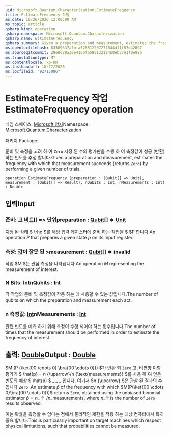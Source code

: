 ```yaml
---
uid: Microsoft.Quantum.Characterization.EstimateFrequency
title: EstimateFrequency 작업
ms.date: 10/26/2020 12:00:00 AM
ms.topic: article
qsharp.kind: operation
qsharp.namespace: Microsoft.Quantum.Characterization
qsharp.name: EstimateFrequency
qsharp.summary: Given a preparation and measurement, estimates the frequency with which that measurement succeeds (returns `Zero`) by performing a given number of trials.
ms.openlocfilehash: 83589637a7bfa328812207271844411f57d42097
ms.sourcegitcommit: 29e0d88a30e4166fa580132124b0eb57e1f0e986
ms.translationtype: MT
ms.contentlocale: ko-KR
ms.lasthandoff: 10/27/2020
ms.locfileid: "92715086"
---
```

# <a name="estimatefrequency-operation"></a><span data-ttu-id="7e480-102">EstimateFrequency 작업</span><span class="sxs-lookup"><span data-stu-id="7e480-102">EstimateFrequency operation</span></span>

<span data-ttu-id="7e480-103">네임 스페이스: [Microsoft 양자](xref:Microsoft.Quantum.Characterization)</span><span class="sxs-lookup"><span data-stu-id="7e480-103">Namespace: [Microsoft.Quantum.Characterization](xref:Microsoft.Quantum.Characterization)</span></span>

<span data-ttu-id="7e480-104">패키지 [](https://nuget.org/packages/)</span><span class="sxs-lookup"><span data-stu-id="7e480-104">Package: [](https://nuget.org/packages/)</span></span>


<span data-ttu-id="7e480-105">준비 및 측정을 고려 하 여 `Zero` 지정 된 수의 평가판을 수행 하 여 측정값이 성공 (반환) 하는 빈도를 추정 합니다.</span><span class="sxs-lookup"><span data-stu-id="7e480-105">Given a preparation and measurement, estimates the frequency with which that measurement succeeds (returns `Zero`) by performing a given number of trials.</span></span>

```qsharp
operation EstimateFrequency (preparation : (Qubit[] => Unit), measurement : (Qubit[] => Result), nQubits : Int, nMeasurements : Int) : Double
```


## <a name="input"></a><span data-ttu-id="7e480-106">입력</span><span class="sxs-lookup"><span data-stu-id="7e480-106">Input</span></span>

### <a name="preparation--qubit--unit"></a><span data-ttu-id="7e480-107">준비: 고 [비트](xref:microsoft.quantum.lang-ref.qubit)[] => [단위](xref:microsoft.quantum.lang-ref.unit)</span><span class="sxs-lookup"><span data-stu-id="7e480-107">preparation : [Qubit](xref:microsoft.quantum.lang-ref.qubit)[] => [Unit](xref:microsoft.quantum.lang-ref.unit)</span></span> 

<span data-ttu-id="7e480-108">지정 된 상태 $ \rho $를 해당 입력 레지스터에 준비 하는 작업을 $ $P 합니다.</span><span class="sxs-lookup"><span data-stu-id="7e480-108">An operation $P$ that prepares a given state $\rho$ on its input register.</span></span>


### <a name="measurement--qubit--__invalidresult__"></a><span data-ttu-id="7e480-109">측정: [값](xref:microsoft.quantum.lang-ref.qubit)이 __잘못 <Result> 된__ ></span><span class="sxs-lookup"><span data-stu-id="7e480-109">measurement : [Qubit](xref:microsoft.quantum.lang-ref.qubit)[] => __invalid<Result>__</span></span> 

<span data-ttu-id="7e480-110">작업 $M $는 관심 측정을 나타냅니다.</span><span class="sxs-lookup"><span data-stu-id="7e480-110">An operation $M$ representing the measurement of interest.</span></span>


### <a name="nqubits--int"></a><span data-ttu-id="7e480-111">N Bits: [Int](xref:microsoft.quantum.lang-ref.int)</span><span class="sxs-lookup"><span data-stu-id="7e480-111">nQubits : [Int](xref:microsoft.quantum.lang-ref.int)</span></span>

<span data-ttu-id="7e480-112">각 작업의 준비 및 측정값이 작동 하는 데 사용할 수 있는 값입니다.</span><span class="sxs-lookup"><span data-stu-id="7e480-112">The number of qubits on which the preparation and measurement each act.</span></span>


### <a name="nmeasurements--int"></a><span data-ttu-id="7e480-113">n 측정값: [Int](xref:microsoft.quantum.lang-ref.int)</span><span class="sxs-lookup"><span data-stu-id="7e480-113">nMeasurements : [Int](xref:microsoft.quantum.lang-ref.int)</span></span>

<span data-ttu-id="7e480-114">관련 빈도를 예측 하기 위해 측정이 수행 되어야 하는 횟수입니다.</span><span class="sxs-lookup"><span data-stu-id="7e480-114">The number of times that the measurement should be performed in order to estimate the frequency of interest.</span></span>



## <a name="output--double"></a><span data-ttu-id="7e480-115">출력: [Double](xref:microsoft.quantum.lang-ref.double)</span><span class="sxs-lookup"><span data-stu-id="7e480-115">Output : [Double](xref:microsoft.quantum.lang-ref.double)</span></span>

<span data-ttu-id="7e480-116">$M (P (\ket{00 \cdots 0} \bra{00 \cdots 0})) $가 반환 되 `Zero` 고, 비편향 이항 평가기 $ \hat{p} = n {\uparrow}/n {\text{measurements}} $를 사용 하 여 얻은 빈도의 예상 $ \hat{p} $ \_ \_ \_ 입니다. 여기서 $n {\uparrow} $은 관찰 된 결과의 수입니다 `Zero` .</span><span class="sxs-lookup"><span data-stu-id="7e480-116">An estimate $\hat{p}$ of the frequency with which $M(P(\ket{00 \cdots 0}\bra{00 \cdots 0}))$ returns `Zero`, obtained using the unbiased binomial estimator $\hat{p} = n\_{\uparrow} / n\_{\text{measurements}}$, where $n\_{\uparrow}$ is the number of `Zero` results observed.</span></span>

<span data-ttu-id="7e480-117">이는 확률을 측정할 수 없다는 점에서 물리적인 제한을 적용 하는 대상 컴퓨터에서 특히 중요 합니다.</span><span class="sxs-lookup"><span data-stu-id="7e480-117">This is particularly important on target machines which respect physical limitations, such that probabilities cannot be measured.</span></span>